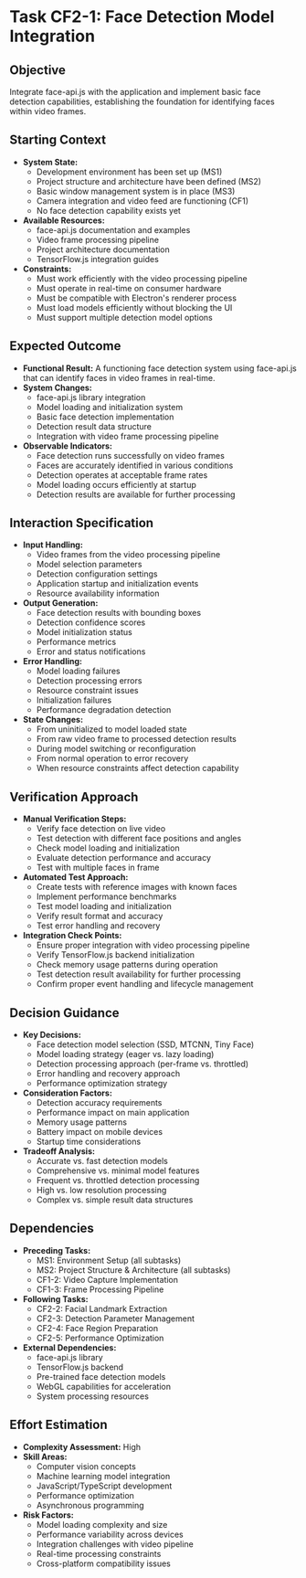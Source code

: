# Task CF2-1: Face Detection Model Integration

## Objective
Integrate face-api.js with the application and implement basic face detection capabilities, establishing the foundation for identifying faces within video frames.

## Starting Context
- **System State:** 
  - Development environment has been set up (MS1)
  - Project structure and architecture have been defined (MS2)
  - Basic window management system is in place (MS3)
  - Camera integration and video feed are functioning (CF1)
  - No face detection capability exists yet
- **Available Resources:** 
  - face-api.js documentation and examples
  - Video frame processing pipeline
  - Project architecture documentation
  - TensorFlow.js integration guides
- **Constraints:** 
  - Must work efficiently with the video processing pipeline
  - Must operate in real-time on consumer hardware
  - Must be compatible with Electron's renderer process
  - Must load models efficiently without blocking the UI
  - Must support multiple detection model options

## Expected Outcome
- **Functional Result:** A functioning face detection system using face-api.js that can identify faces in video frames in real-time.
- **System Changes:** 
  - face-api.js library integration
  - Model loading and initialization system
  - Basic face detection implementation
  - Detection result data structure
  - Integration with video frame processing pipeline
- **Observable Indicators:** 
  - Face detection runs successfully on video frames
  - Faces are accurately identified in various conditions
  - Detection operates at acceptable frame rates
  - Model loading occurs efficiently at startup
  - Detection results are available for further processing

## Interaction Specification
- **Input Handling:** 
  - Video frames from the video processing pipeline
  - Model selection parameters
  - Detection configuration settings
  - Application startup and initialization events
  - Resource availability information
- **Output Generation:** 
  - Face detection results with bounding boxes
  - Detection confidence scores
  - Model initialization status
  - Performance metrics
  - Error and status notifications
- **Error Handling:** 
  - Model loading failures
  - Detection processing errors
  - Resource constraint issues
  - Initialization failures
  - Performance degradation detection
- **State Changes:** 
  - From uninitialized to model loaded state
  - From raw video frame to processed detection results
  - During model switching or reconfiguration
  - From normal operation to error recovery
  - When resource constraints affect detection capability

## Verification Approach
- **Manual Verification Steps:** 
  - Verify face detection on live video
  - Test detection with different face positions and angles
  - Check model loading and initialization
  - Evaluate detection performance and accuracy
  - Test with multiple faces in frame
- **Automated Test Approach:** 
  - Create tests with reference images with known faces
  - Implement performance benchmarks
  - Test model loading and initialization
  - Verify result format and accuracy
  - Test error handling and recovery
- **Integration Check Points:** 
  - Ensure proper integration with video processing pipeline
  - Verify TensorFlow.js backend initialization
  - Check memory usage patterns during operation
  - Test detection result availability for further processing
  - Confirm proper event handling and lifecycle management

## Decision Guidance
- **Key Decisions:** 
  - Face detection model selection (SSD, MTCNN, Tiny Face)
  - Model loading strategy (eager vs. lazy loading)
  - Detection processing approach (per-frame vs. throttled)
  - Error handling and recovery approach
  - Performance optimization strategy
- **Consideration Factors:** 
  - Detection accuracy requirements
  - Performance impact on main application
  - Memory usage patterns
  - Battery impact on mobile devices
  - Startup time considerations
- **Tradeoff Analysis:** 
  - Accurate vs. fast detection models
  - Comprehensive vs. minimal model features
  - Frequent vs. throttled detection processing
  - High vs. low resolution processing
  - Complex vs. simple result data structures

## Dependencies
- **Preceding Tasks:** 
  - MS1: Environment Setup (all subtasks)
  - MS2: Project Structure & Architecture (all subtasks)
  - CF1-2: Video Capture Implementation
  - CF1-3: Frame Processing Pipeline
- **Following Tasks:** 
  - CF2-2: Facial Landmark Extraction
  - CF2-3: Detection Parameter Management
  - CF2-4: Face Region Preparation
  - CF2-5: Performance Optimization
- **External Dependencies:** 
  - face-api.js library
  - TensorFlow.js backend
  - Pre-trained face detection models
  - WebGL capabilities for acceleration
  - System processing resources

## Effort Estimation
- **Complexity Assessment:** High
- **Skill Areas:** 
  - Computer vision concepts
  - Machine learning model integration
  - JavaScript/TypeScript development
  - Performance optimization
  - Asynchronous programming
- **Risk Factors:** 
  - Model loading complexity and size
  - Performance variability across devices
  - Integration challenges with video pipeline
  - Real-time processing constraints
  - Cross-platform compatibility issues